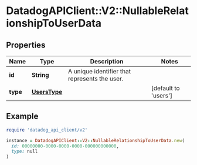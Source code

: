 # DatadogAPIClient::V2::NullableRelationshipToUserData

## Properties

| Name     | Type                          | Description                                   | Notes                        |
| -------- | ----------------------------- | --------------------------------------------- | ---------------------------- |
| **id**   | **String**                    | A unique identifier that represents the user. |                              |
| **type** | [**UsersType**](UsersType.md) |                                               | [default to &#39;users&#39;] |

## Example

```ruby
require 'datadog_api_client/v2'

instance = DatadogAPIClient::V2::NullableRelationshipToUserData.new(
  id: 00000000-0000-0000-0000-000000000000,
  type: null
)
```
